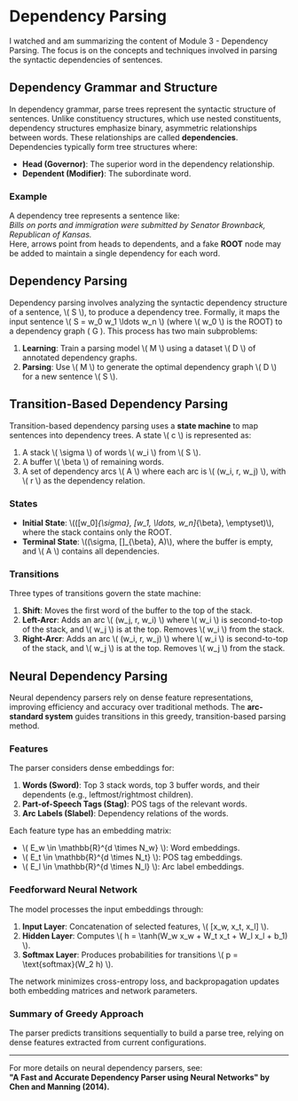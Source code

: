 # Dependency Parsing

I watched and am summarizing the content of Module 3 - Dependency Parsing. The focus is on the concepts and techniques involved in parsing the syntactic dependencies of sentences.

## Dependency Grammar and Structure

In dependency grammar, parse trees represent the syntactic structure of sentences. Unlike constituency structures, which use nested constituents, dependency structures emphasize binary, asymmetric relationships between words. These relationships are called **dependencies**. Dependencies typically form tree structures where:

- **Head (Governor)**: The superior word in the dependency relationship.
- **Dependent (Modifier)**: The subordinate word.

### Example
A dependency tree represents a sentence like:  
*Bills on ports and immigration were submitted by Senator Brownback, Republican of Kansas.*  
Here, arrows point from heads to dependents, and a fake **ROOT** node may be added to maintain a single dependency for each word.

## Dependency Parsing

Dependency parsing involves analyzing the syntactic dependency structure of a sentence, \\( S \\), to produce a dependency tree. Formally, it maps the input sentence \\( S = w_0 w_1 \ldots w_n \\) (where \\( w_0 \\) is the ROOT) to a dependency graph \( G \). This process has two main subproblems:

1. **Learning**: Train a parsing model \\( M \\) using a dataset \\( D \\) of annotated dependency graphs.
2. **Parsing**: Use \\( M \\) to generate the optimal dependency graph \\( D \\) for a new sentence \\( S \\).

## Transition-Based Dependency Parsing

Transition-based dependency parsing uses a **state machine** to map sentences into dependency trees. A state \\( c \\) is represented as:

1. A stack \\( \sigma \\) of words \\( w_i \\) from \\( S \\).
2. A buffer \\( \beta \\) of remaining words.
3. A set of dependency arcs \\( A \\) where each arc is \\( (w_i, r, w_j) \\), with \\( r \\) as the dependency relation.

### States

- **Initial State**: \\(([w_0]_{\\sigma}, [w_1, \\ldots, w_n]_{\\beta}, \\emptyset)\\), where the stack contains only the ROOT.
- **Terminal State**: \\((\sigma, []_{\beta}, A)\\), where the buffer is empty, and \\( A \\) contains all dependencies.

### Transitions

Three types of transitions govern the state machine:

1. **Shift**: Moves the first word of the buffer to the top of the stack.
2. **Left-Arcr**: Adds an arc \\( (w_j, r, w_i) \\) where \\( w_i \\) is second-to-top of the stack, and \\( w_j \\) is at the top. Removes \\( w_i \\) from the stack.
3. **Right-Arcr**: Adds an arc \\( (w_i, r, w_j) \\) where \\( w_i \\) is second-to-top of the stack, and \\( w_j \\) is at the top. Removes \\( w_j \\) from the stack.

## Neural Dependency Parsing

Neural dependency parsers rely on dense feature representations, improving efficiency and accuracy over traditional methods. The **arc-standard system** guides transitions in this greedy, transition-based parsing method.

### Features

The parser considers dense embeddings for:

1. **Words (Sword)**: Top 3 stack words, top 3 buffer words, and their dependents (e.g., leftmost/rightmost children).
2. **Part-of-Speech Tags (Stag)**: POS tags of the relevant words.
3. **Arc Labels (Slabel)**: Dependency relations of the words.

Each feature type has an embedding matrix:
- \\( E_w \in \mathbb{R}^{d \times N_w} \\): Word embeddings.
- \\( E_t \in \mathbb{R}^{d \times N_t} \\): POS tag embeddings.
- \\( E_l \in \mathbb{R}^{d \times N_l} \\): Arc label embeddings.

### Feedforward Neural Network

The model processes the input embeddings through:

1. **Input Layer**: Concatenation of selected features, \\( [x_w, x_t, x_l] \\).
2. **Hidden Layer**: Computes \\( h = \tanh(W_w x_w + W_t x_t + W_l x_l + b_1) \\).
3. **Softmax Layer**: Produces probabilities for transitions \\( p = \text{softmax}(W_2 h) \\).

The network minimizes cross-entropy loss, and backpropagation updates both embedding matrices and network parameters.

### Summary of Greedy Approach

The parser predicts transitions sequentially to build a parse tree, relying on dense features extracted from current configurations.

---
For more details on neural dependency parsers, see:  
**"A Fast and Accurate Dependency Parser using Neural Networks" by Chen and Manning (2014).**
